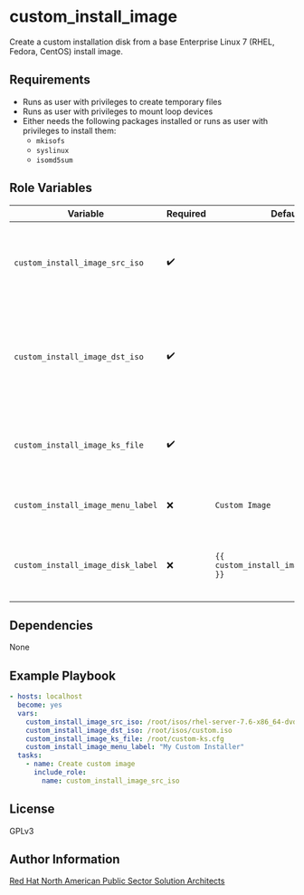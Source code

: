 custom_install_image
====================

Create a custom installation disk from a base Enterprise Linux 7 (RHEL, Fedora, CentOS) install image.

Requirements
------------

- Runs as user with privileges to create temporary files
- Runs as user with privileges to mount loop devices
- Either needs the following packages installed or runs as user with privileges to install them:
  - `mkisofs`
  - `syslinux`
  - `isomd5sum`

Role Variables
--------------

| Variable | Required | Default | Description |
| -------- | -------- | ------- | ----------- |
| `custom_install_image_src_iso` | :heavy_check_mark: | | Fully qualified location of EL7 ISO (RHEL, Fedora, CentOS) |
| `custom_install_image_dst_iso` | :heavy_check_mark: | | Fully qualified location to save the newly created ISO (will be overwritten if it exists) |
| `custom_install_image_ks_file` | :heavy_check_mark: | | Fully qualified location of the custom kickstart file |
| `custom_install_image_menu_label` | :x: | ```Custom Image``` | Label that appears in the installer menu |
| `custom_install_image_disk_label` | :x: | `{{ custom_install_image_menu_label }}` | Label that appears when the custom ISO/disk is mounted |

Dependencies
------------

None

Example Playbook
----------------

```yaml
- hosts: localhost
  become: yes
  vars:
    custom_install_image_src_iso: /root/isos/rhel-server-7.6-x86_64-dvd.iso
    custom_install_image_dst_iso: /root/isos/custom.iso
    custom_install_image_ks_file: /root/custom-ks.cfg
    custom_install_image_menu_label: "My Custom Installer"
  tasks:
    - name: Create custom image
      include_role:
        name: custom_install_image_src_iso
```

License
-------

GPLv3

Author Information
------------------

[Red Hat North American Public Sector Solution Architects](https://redhatgov.io)
